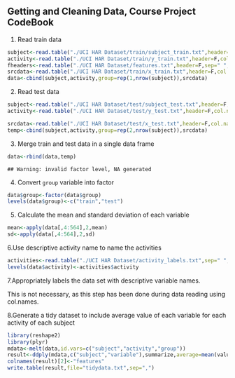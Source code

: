 Getting and Cleaning Data, Course Project CodeBook
---------------------------

1. Read train data


```r
subject<-read.table("./UCI HAR Dataset/train/subject_train.txt",header=F,col.names=c("subject"),colClasses="factor")
activity<-read.table("./UCI HAR Dataset/train/y_train.txt",header=F,col.names=c("activity"),colClasses="factor")
fheaders<-read.table("./UCI HAR Dataset/features.txt",header=F,sep=" ",col.names=c("serial","fcol"),colClasses=c("numeric","character"))
srcdata<-read.table("./UCI HAR Dataset/train/x_train.txt",header=F,col.names=fheaders$fcol,strip.white=T)
data<-cbind(subject,activity,group=rep(1,nrow(subject)),srcdata)
```

2. Read test data


```r
subject<-read.table("./UCI HAR Dataset/test/subject_test.txt",header=F,col.names=c("subject"))
activity<-read.table("./UCI HAR Dataset/test/y_test.txt",header=F,col.names=c("activity"))

srcdata<-read.table("./UCI HAR Dataset/test/x_test.txt",header=F,col.names=fheaders$fcol,strip.white=T)
temp<-cbind(subject,activity,group=rep(2,nrow(subject)),srcdata)
```

3. Merge train and test data in a single data frame


```r
data<-rbind(data,temp)
```

```
## Warning: invalid factor level, NA generated
```
4. Convert `group` variable into factor


```r
data$group<-factor(data$group)
levels(data$group)<-c("train","test")
```

5. Calculate the mean and standard deviation of each variable


```r
mean<-apply(data[,4:564],2,mean)
sd<-apply(data[,4:564],2,sd)
```

6.Use descriptive activity name to name the activities


```r
activities<-read.table("./UCI HAR Dataset/activity_labels.txt",sep=" ",header=F,col.names=c("serial","activity"))
levels(data$activity)<-activities$activity
```

7.Appropriately labels the data set with descriptive variable names. 

This is not necessary, as this step has been done during data reading using col.names.

8.Generate a tidy dataset to include average value of each variable for each activity of each subject


```r
library(reshape2)
library(plyr)
mdata<-melt(data,id.vars=c("subject","activity","group"))
result<-ddply(mdata,c("subject","variable"),summarize,average=mean(value))
colnames(result)[2]<-"features"
write.table(result,file="tidydata.txt",sep=",")
```

